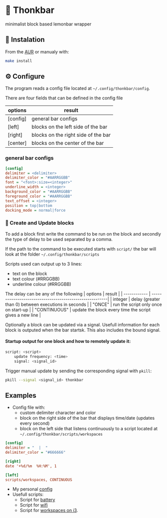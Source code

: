 # 🤔 Thonkbar

minimalist block based lemonbar wrapper
## :link: Instalation

From the [AUR](https://aur.archlinux.org/packages/thonkbar-git/) or manualy
with:

```bash
make install
```

## ⚙️ Configure

The program reads a config file located at `~/.config/thonkbar/config`.

There are four fields that can be defined in the config file

| options   | result                              |
| --------- | ----------------------------------- |
| [config]  | general bar configs                 |
| [left]    | blocks on the left side of the bar  |
| [right]   | blocks on the right side of the bar |
| [center]  | blocks on the center of the bar     |

### general bar configs

```ini
[config]
delimiter = <delimiter>
delimiter_color = "#AARRGGBB"
font = "<font>:size=<integer>"
underline_width = <integer>
background_color = "#AARRGGBB"
foreground_color = "#AARRGGBB"
text_offset = <integer>
position = top|bottom
docking_mode = normal|force
```

### 📡 Create and Update blocks

To add a block first write the command to be run on the block and secondly the
type of delay to be used separated by a comma.

If the path to the command to be executed starts with `script/` the bar will
look at the folder `~/.config/thonkbar/scripts`

Scripts used can output up to 3 lines:

* text on the block
* text colour (#RRGGBB)
* underline colour (#RRGGBB)

The delay can be any of the following
| options      | result                                                  |
| ------------ | --------------------------------------------------------|
| integer      | delay (greater than 0) between executions in seconds    |
| "ONCE"       | run the script only once on start-up                    |
| "CONTINUOUS" | update the block every time the script gives a new line |

Optionally a block can be updated via a signal.
Usefull information for each block is outputed when the bar startsk.
This also includes the bound signal.

#### Startup output for one block and how to remotely update it:
```bash
script: <script>
    update frequency: <time>
    signal: <signal_id>
```

Trigger manual update by sending the corresponding signal with `pkill`:

```bash
pkill --signal <signal_id> thonkbar
```

## Examples

* Config file with:
  * custom delimiter character and color
  * block on the right side of the bar that displays time/date (updates every second)
  * block on the left side that listens continuously to a script located at `~/.config/thonkbar/scripts/workspaces`

```ini
[config]
delimiter = "  |  "
delimiter_color = "#666666"

[right]
date '+%d/%m  %H:%M', 1

[left]
scripts/workspaces, CONTINUOUS
 ```

* My personal [config](https://github.com/JoseFilipeFerreira/toolbelt/blob/master/powertools/thonkbar/config)
* Usefull scripts:
  * Script for [battery](https://github.com/JoseFilipeFerreira/toolbelt/blob/master/powertools/thonkbar/scripts/battery)
  * Script for [wifi](https://github.com/JoseFilipeFerreira/toolbelt/blob/master/powertools/thonkbar/scripts/wifi)
  * Script for [workspaces on i3](https://github.com/JoseFilipeFerreira/toolbelt/blob/master/powertools/thonkbar/scripts/workspaces).

